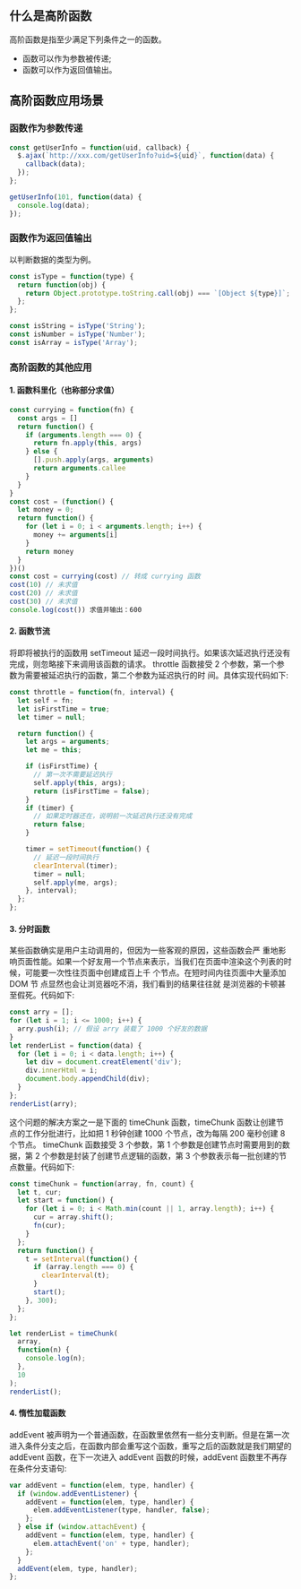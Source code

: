 ## 什么是高阶函数

高阶函数是指至少满足下列条件之一的函数。

- 函数可以作为参数被传递;
- 函数可以作为返回值输出。

## 高阶函数应用场景

### 函数作为参数传递

```js
const getUserInfo = function(uid, callback) {
  $.ajax(`http://xxx.com/getUserInfo?uid=${uid}`, function(data) {
    callback(data);
  });
};

getUserInfo(101, function(data) {
  console.log(data);
});
```

### 函数作为返回值输出

以判断数据的类型为例。

```js
const isType = function(type) {
  return function(obj) {
    return Object.prototype.toString.call(obj) === `[Object ${type}]`;
  };
};

const isString = isType('String');
const isNumber = isType('Number');
const isArray = isType('Array');
```

<!-- ### 高阶函数实现AOP -->

### 高阶函数的其他应用

#### 1. 函数科里化（也称部分求值）

```js
const currying = function(fn) {
  const args = []
  return function() {
    if (arguments.length === 0) {
      return fn.apply(this, args)
    } else {
      [].push.apply(args, arguments)
      return arguments.callee
    }
  }
}
const cost = (function() {
  let money = 0;
  return function() {
    for (let i = 0; i < arguments.length; i++) {
      money += arguments[i]
    }
    return money
  }
})()
const cost = currying(cost) // 转成 currying 函数
cost(10) // 未求值
cost(20) // 未求值
cost(30) // 未求值
console.log(cost()) 求值并输出：600
```

#### 2. 函数节流

将即将被执行的函数用 setTimeout 延迟一段时间执行。如果该次延迟执行还没有完成，则忽略接下来调用该函数的请求。 throttle 函数接受 2 个参数，第一个参数为需要被延迟执行的函数，第二个参数为延迟执行的时 间。具体实现代码如下:

```js
const throttle = function(fn, interval) {
  let self = fn;
  let isFirstTime = true;
  let timer = null;

  return function() {
    let args = arguments;
    let me = this;

    if (isFirstTime) {
      // 第一次不需要延迟执行
      self.apply(this, args);
      return (isFirstTime = false);
    }
    if (timer) {
      // 如果定时器还在，说明前一次延迟执行还没有完成
      return false;
    }

    timer = setTimeout(function() {
      // 延迟一段时间执行
      clearInterval(timer);
      timer = null;
      self.apply(me, args);
    }, interval);
  };
};
```

#### 3. 分时函数

某些函数确实是用户主动调用的，但因为一些客观的原因，这些函数会严 重地影响页面性能。如果一个好友用一个节点来表示，当我们在页面中渲染这个列表的时候，可能要一次性往页面中创建成百上千 个节点。在短时间内往页面中大量添加 DOM 节 点显然也会让浏览器吃不消，我们看到的结果往往就 是浏览器的卡顿甚至假死。代码如下:

```js
const arry = [];
for (let i = 1; i <= 1000; i++) {
  arry.push(i); // 假设 arry 装载了 1000 个好友的数据
}
let renderList = function(data) {
  for (let i = 0; i < data.length; i++) {
    let div = document.creatElement('div');
    div.innerHtml = i;
    document.body.appendChild(div);
  }
};
renderList(arry);
```

这个问题的解决方案之一是下面的 timeChunk 函数，timeChunk 函数让创建节点的工作分批进行，比如把 1 秒钟创建 1000 个节点，改为每隔 200 毫秒创建 8 个节点。
timeChunk 函数接受 3 个参数，第 1 个参数是创建节点时需要用到的数据，第 2 个参数是封装了创建节点逻辑的函数，第 3 个参数表示每一批创建的节点数量。代码如下:

```js
const timeChunk = function(array, fn, count) {
  let t, cur;
  let start = function() {
    for (let i = 0; i < Math.min(count || 1, array.length); i++) {
      cur = array.shift();
      fn(cur);
    }
  };
  return function() {
    t = setInterval(function() {
      if (array.length === 0) {
        clearInterval(t);
      }
      start();
    }, 300);
  };
};

let renderList = timeChunk(
  array,
  function(n) {
    console.log(n);
  },
  10
);
renderList();
```

#### 4. 惰性加载函数

addEvent 被声明为一个普通函数，在函数里依然有一些分支判断。但是在第一次进入条件分支之后，在函数内部会重写这个函数，重写之后的函数就是我们期望的 addEvent 函数，在下一次进入 addEvent 函数的时候，addEvent 函数里不再存在条件分支语句:

```js
var addEvent = function(elem, type, handler) {
  if (window.addEventListener) {
    addEvent = function(elem, type, handler) {
      elem.addEventListener(type, handler, false);
    };
  } else if (window.attachEvent) {
    addEvent = function(elem, type, handler) {
      elem.attachEvent('on' + type, handler);
    };
  }
  addEvent(elem, type, handler);
};
```
